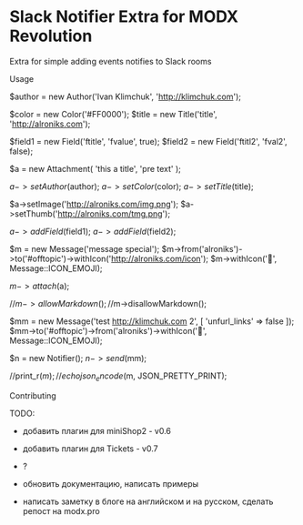 # Slack Notifier Extra for MODX Revolution

Extra for simple adding events notifies to Slack rooms


Usage

$author = new Author('Ivan Klimchuk', 'http://klimchuk.com');

$color = new Color('#FF0000');
$title = new Title('title', 'http://alroniks.com');

$field1 = new Field('ftitle', 'fvalue', true);
$field2 = new Field('ftitl2', 'fval2', false);

$a = new Attachment(
    'this a title',
    'pre text'
);

$a->setAuthor($author);
$a->setColor($color);
$a->setTitle($title);

$a->setImage('http://alroniks.com/img.png');
$a->setThumb('http://alroniks.com/tmg.png');

$a->addField($field1);
$a->addField($field2);

$m = new Message('message special');
$m->from('alroniks')->to('#offtopic')->withIcon('http://alroniks.com/icon');
$m->withIcon(':ghost:', Message::ICON_EMOJI);

$m->attach($a);

//$m->allowMarkdown();
//$m->disallowMarkdown();

$mm = new Message('test <http://klimchuk.com> 2', [
    'unfurl_links' => false
]);
$mm->to('#offtopic')->from('alroniks')->withIcon(':monkey:', Message::ICON_EMOJI);


$n = new Notifier();
$n->send($mm);

//print_r($m);
//echo json_encode($m, JSON_PRETTY_PRINT);

Contributing



TODO:

 - добавить плагин для miniShop2 - v0.6
 - добавить плагин для Tickets - v0.7
 - ?

 - обновить документацию, написать примеры
 - написать заметку в блоге на английском и на русском, сделать репост на modx.pro



